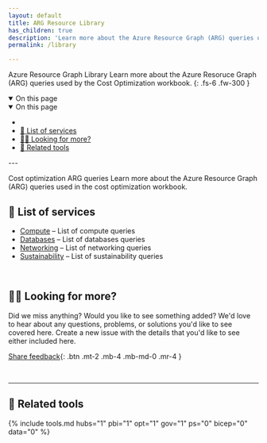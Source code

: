 ```yaml
---
layout: default
title: ARG Resource Library
has_children: true
description: 'Learn more about the Azure Resource Graph (ARG) queries used in the cost optimization workbook.'
permalink: /library

---
```

<span class="fs-9 d-block mb-4">Azure Resource Graph Library</span>
Learn more about the Azure Resoruce Graph (ARG) queries used by the Cost Optimization workbook.
{: .fs-6 .fw-300 }

<details open markdown="1">
   <summary class="fs-2 text-uppercase">On this page</summary>

<details open markdown="1">
   <summary class="fs-2 text-uppercase">On this page</summary>

- [](#)
- [📇 List of services](#-list-of-services)
- [🙋‍♀️ Looking for more?](#️-looking-for-more)
- [🧰 Related tools](#-related-tools)

</details>
---


<span class="fs-9 d-block mb-4">Cost optimization ARG queries</span>
Learn more about the Azure Resource Graph (ARG) queries used in the cost optimization workbook.


## 📇 List of services

<!-- Sort list alphabetically for findability -->

<!--
### AI + machine learning
### Analytics
### Business applications
-->

- [Compute](compute/compute.md) – List of compute queries
- [Databases](databases/databases.md) – List of databases queries
- [Networking](networking/networking.md) – List of networking queries
- [Sustainability](sustainability/sustainability.md) – List of sustainability queries

<br>

## 🙋‍♀️ Looking for more?

Did we miss anything? Would you like to see something added? We'd love to hear about any questions, problems, or solutions you'd like to see covered here. Create a new issue with the details that you'd like to see either included here.

[Share feedback](https://github.com/microsoft/finops-toolkit/issues/new/choose){: .btn .mt-2 .mb-4 .mb-md-0 .mr-4 }

<br>

---

## 🧰 Related tools

{% include tools.md hubs="1" pbi="1" opt="1" gov="1" ps="0" bicep="0" data="0" %}

<br>